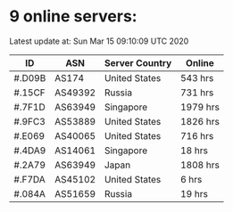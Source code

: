 # 9 online servers:

Latest update at: Sun Mar 15 09:10:09 UTC 2020

| ID | ASN | Server Country | Online |
| -- | --- | -------------- | ------ |
| #.D09B | AS174 | United States | 543 hrs |
| #.15CF | AS49392 | Russia | 731 hrs |
| #.7F1D | AS63949 | Singapore | 1979 hrs |
| #.9FC3 | AS53889 | United States | 1826 hrs |
| #.E069 | AS40065 | United States | 716 hrs |
| #.4DA9 | AS14061 | Singapore | 18 hrs |
| #.2A79 | AS63949 | Japan | 1808 hrs |
| #.F7DA | AS45102 | United States | 6 hrs |
| #.084A | AS51659 | Russia | 19 hrs |

